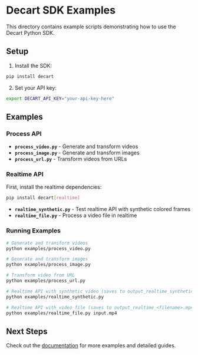 # Decart SDK Examples

This directory contains example scripts demonstrating how to use the Decart Python SDK.

## Setup

1. Install the SDK:

```bash
pip install decart
```

2. Set your API key:

```bash
export DECART_API_KEY="your-api-key-here"
```

## Examples

### Process API

- **`process_video.py`** - Generate and transform videos
- **`process_image.py`** - Generate and transform images
- **`process_url.py`** - Transform videos from URLs

### Realtime API

First, install the realtime dependencies:

```bash
pip install decart[realtime]
```

- **`realtime_synthetic.py`** - Test realtime API with synthetic colored frames
- **`realtime_file.py`** - Process a video file in realtime

### Running Examples

```bash
# Generate and transform videos
python examples/process_video.py

# Generate and transform images
python examples/process_image.py

# Transform video from URL
python examples/process_url.py

# Realtime API with synthetic video (saves to output_realtime_synthetic.mp4)
python examples/realtime_synthetic.py

# Realtime API with video file (saves to output_realtime_<filename>.mp4)
python examples/realtime_file.py input.mp4
```

## Next Steps

Check out the [documentation](https://docs.platform.decart.ai/sdks/python) for more examples and detailed guides.
